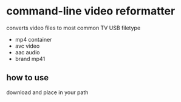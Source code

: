 # command-line video reformatter

converts video files to most common TV USB filetype

* mp4 container
* avc video
* aac audio
* brand mp41

## how to use

download and place in your path